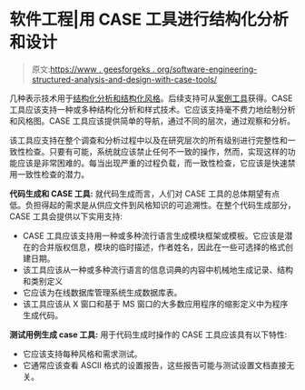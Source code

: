 # 软件工程|用 CASE 工具进行结构化分析和设计

> 原文:[https://www . geesforgeks . org/software-engineering-structured-analysis-and-design-with-case-tools/](https://www.geeksforgeeks.org/software-engineering-structured-analysis-and-design-with-case-tools/)

几种表示技术用于[结构化分析和结构化风格](https://www.geeksforgeeks.org/structured-analysis-and-structured-design-sa-sd/)。后续支持可从[案例工具](https://www.geeksforgeeks.org/software-engineering-case-tool-and-its-scope/)获得。CASE 工具应该支持一种或多种结构化分析和样式技术。它应该支持毫不费力地绘制分析和风格图。CASE 工具应该提供简单的导航，通过不同的层次，通过观察和分析。

该工具应支持在整个调查和分析过程中以及在研究层次的所有级别进行完整性和一致性检查。只要有可能，系统就应该禁止任何不一致的操作，然而，实现这样的功能应该是非常困难的。每当出现严重的过程负载，而一致性检查，它应该是快速禁用一致性检查的潜力。

**代码生成和 CASE 工具:**
就代码生成而言，人们对 CASE 工具的总体期望有点低。负担得起的需求是从供应文件到风格知识的可追溯性。在整个代码生成部分，CASE 工具会提供以下实用支持:

*   CASE 工具应该支持用一种或多种流行语言生成模块框架或模板。它应该是潜在的合并版权信息，模块的临时描述，作者姓名，因此在一些可选择的格式创建日期。
*   该工具应该从一种或多种流行语言的信息词典的内容中机械地生成记录、结构和类别定义
*   它应该为在线数据库管理系统生成数据库表。
*   该工具应该从 X 窗口和基于 MS 窗口的大多数应用程序的缩影定义中为程序生成代码。

**测试用例生成 case 工具:**
用于代码生成时操作的 CASE 工具应该具有以下特性:

*   它应该支持每种风格和需求测试。
*   它通常应该查看 ASCII 格式的设置报告，这些报告可能与测试设置文档直接无关。